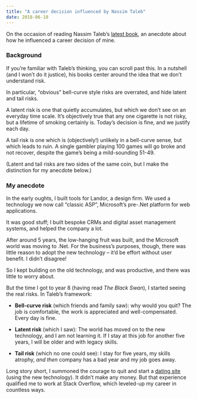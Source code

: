 ```yaml
---
title: "A career decision influenced by Nassim Taleb"
date: 2018-06-10
---
```


On the occasion of reading Nassim Taleb’s [latest book](https://www.amazon.com/Skin-Game-Hidden-Asymmetries-Daily/dp/042528462X/), an anecdote about how he influenced a career decision of mine.

### Background

If you’re familiar with Taleb’s thinking, you can scroll past this. In a nutshell (and I won’t do it justice), his books center around the idea that we don’t understand risk.

In particular, “obvious” bell-curve style risks are overrated, and hide latent and tail risks.

A latent risk is one that quietly accumulates, but which we don’t see on an everyday time scale. It’s objectively true that any one cigarette is not risky, but a lifetime of smoking certainly is. Today’s decision is fine, and we justify each day.

A tail risk is one which is (objectively!) unlikely in a bell-curve sense, but which leads to ruin. A single gambler playing 100 games will go broke and not recover, despite the game’s being a mild-sounding 51-49.

(Latent and tail risks are two sides of the same coin, but I make the distinction for my anecdote below.)

### My anecdote

In the early oughts, I built tools for Landor, a design firm. We used a technology we now call “classic ASP”, Microsoft’s pre-.Net platform for web applications.

It was good stuff; I built bespoke CRMs and digital asset management systems, and helped the company a lot.

After around 5 years, the low-hanging fruit was built, and the Microsoft world was moving to .Net. For the business’s purposes, though, there was little reason to adopt the new technology – it’d be effort without user benefit. I didn’t disagree!

So I kept building on the old technology, and was productive, and there was little to worry about.

But the time I got to year 8 (having read _The Black Swan_), I started seeing the real risks. In Taleb’s framework:

- **Bell-curve risk** (which friends and family saw): why would you quit? The job is comfortable, the work is appreciated and well-compensated. Every day is fine.

- **Latent risk** (which I saw): The world has moved on to the new technology, and I am not learning it. If I stay at this job for another five years, I will be older and with legacy skills.

- **Tail risk** (which no one could see): I stay for five years, my skills atrophy, _and then_ company has a bad year and my job goes away.

Long story short, I summoned the courage to quit and start a [dating site](/alikewise/) (using the new technology). It didn’t make any money. But that experience qualified me to work at Stack Overflow, which leveled-up my career in countless ways.
